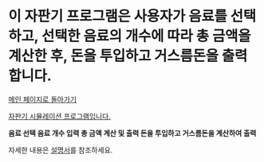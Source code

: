# 이 자판기 프로그램은 사용자가 음료를 선택하고, 선택한 음료의 개수에 따라 총 금액을 계산한 후, 돈을 투입하고 거스름돈을 출력합니다.

[메인 페이지로 돌아가기](https://github.com/jaeyong0311?tab=repositories)

<u>자판기 시뮬레이션 프로그램입니다.</u>

**음료 선택
음료 개수 입력
총 금액 계산 및 출력
돈을 투입하고 거스름돈을 계산하여 출력**

자세한 내용은 [설명서](https://github.com/jaeyong0311/vending-machine/commit/61accb4aed1b8aea0fcf2abce89f07475d7b0491)를 참조하세요.

